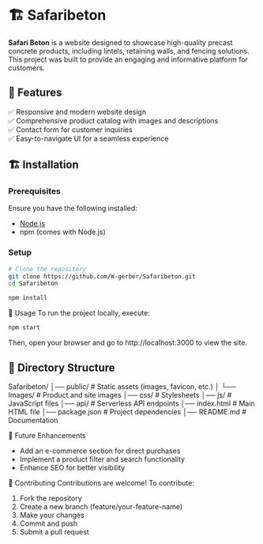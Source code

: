 # 🏗️ Safaribeton  

**Safari Beton** is a website designed to showcase high-quality precast concrete products, including lintels, retaining walls, and fencing solutions. This project was built to provide an engaging and informative platform for customers.  

## 🚀 Features  

✅ Responsive and modern website design  
✅ Comprehensive product catalog with images and descriptions  
✅ Contact form for customer inquiries  
✅ Easy-to-navigate UI for a seamless experience  

## 🏗️ Installation  

### Prerequisites  
Ensure you have the following installed:  

- [Node.js](https://nodejs.org/)  
- npm (comes with Node.js)  

### Setup  

```bash
# Clone the repository
git clone https://github.com/W-gerber/Safaribeton.git
cd Safaribeton
```

```bash
npm install
```

🚦 Usage
To run the project locally, execute:

```bash
npm start
```

Then, open your browser and go to http://localhost:3000 to view the site.

## 📂 Directory Structure

Safaribeton/
│── public/               # Static assets (images, favicon, etc.)
│   └── Images/           # Product and site images
│── css/                  # Stylesheets
│── js/                   # JavaScript files
│── api/                  # Serverless API endpoints
│── index.html            # Main HTML file
│── package.json          # Project dependencies
│── README.md             # Documentation

🎯 Future Enhancements
- Add an e-commerce section for direct purchases
- Implement a product filter and search functionality
- Enhance SEO for better visibility

🤝 Contributing
Contributions are welcome! To contribute:

1. Fork the repository
2. Create a new branch (feature/your-feature-name)
3. Make your changes
4. Commit and push
5. Submit a pull request
